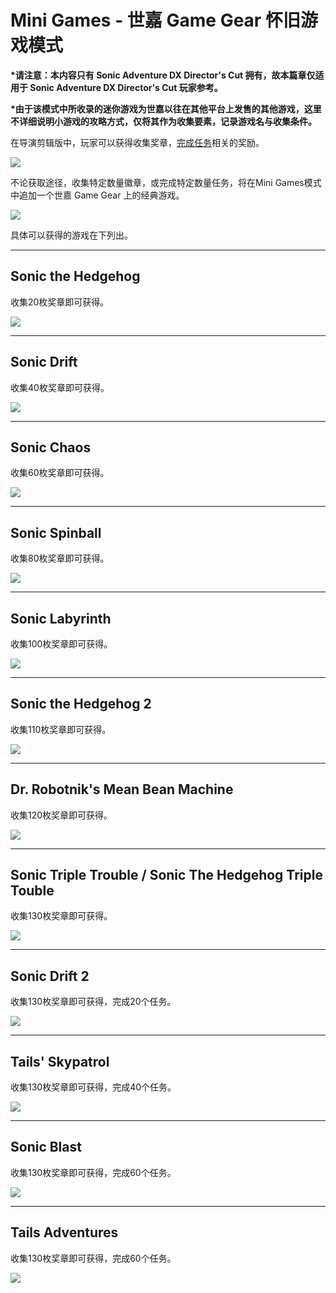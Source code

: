 # Mini Games - 世嘉 Game Gear 怀旧游戏模式

**\*请注意：本内容只有 Sonic Adventure DX Director's Cut 拥有，故本篇章仅适用于 Sonic Adventure DX Director's Cut 玩家参考。**

**\*由于该模式中所收录的迷你游戏为世嘉以往在其他平台上发售的其他游戏，这里不详细说明小游戏的攻略方式，仅将其作为收集要素，记录游戏名与收集条件。**

在导演剪辑版中，玩家可以获得收集奖章，[完成任务](/mission-60ge-ren-wu-gong-lve.md)相关的奖励。

![](/assets/mini_game_menu.png)

不论获取途径，收集特定数量徽章，或完成特定数量任务，将在Mini Games模式中追加一个世嘉 Game Gear 上的经典游戏。

![](/assets/mini_game_control.png)

具体可以获得的游戏在下列出。

---

## Sonic the Hedgehog

收集20枚奖章即可获得。

![](/assets/mini_game_sonic_the_hedgehog.png)

---

## Sonic Drift

收集40枚奖章即可获得。

![](/assets/mini_game_sonic_drift.png)

---

## Sonic Chaos

收集60枚奖章即可获得。

![](/assets/mini_game_sonic_chaos.png)

---

## Sonic Spinball

收集80枚奖章即可获得。

![](/assets/mini_game_sonic_spinball.png)

---

## Sonic Labyrinth

收集100枚奖章即可获得。

![](/assets/mini_game_sonic_labyrinth.png)

---

## Sonic the Hedgehog 2

收集110枚奖章即可获得。

![](/assets/mini_game_sonic_the_hedgehog_2.png)

---

## Dr. Robotnik's Mean Bean Machine

收集120枚奖章即可获得。

![](/assets/mini_game_dr_robotniks_mean_bean_machine.png)

---

## Sonic Triple Trouble / Sonic The Hedgehog Triple Touble

收集130枚奖章即可获得。

![](/assets/mini_game_sonic_triple_trouble.png)

---

## Sonic Drift 2

收集130枚奖章即可获得，完成20个任务。

![](/assets/mini_game_sonic_drift_2.png)

---

## Tails' Skypatrol

收集130枚奖章即可获得，完成40个任务。

![](/assets/mini_game_tails_skypatrol.png)

---

## Sonic Blast

收集130枚奖章即可获得，完成60个任务。

![](/assets/mini_game_sonic_blast.png)

---

## Tails Adventures

收集130枚奖章即可获得，完成60个任务。

![](/assets/mini_game_tails_adventures.png)

